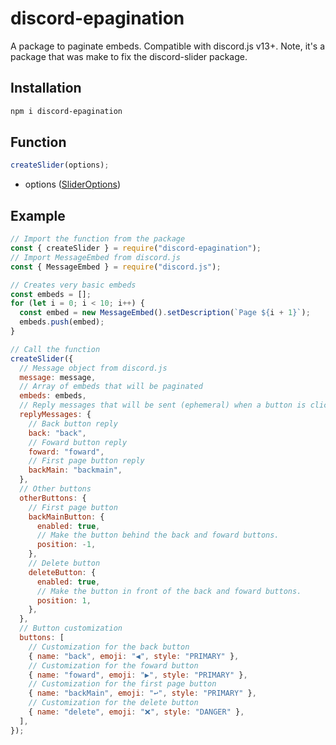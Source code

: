# discord-epagination

A package to paginate embeds. Compatible with discord.js v13+. Note, it's a package that was make to fix the discord-slider package.

## Installation

```sh
npm i discord-epagination
```

## Function

```js
createSlider(options);
```

- options ([SliderOptions](https://im-a-panda-guy.github.io/discord-pagination/interfaces/SliderOptions.html))

## Example

```js
// Import the function from the package
const { createSlider } = require("discord-epagination");
// Import MessageEmbed from discord.js
const { MessageEmbed } = require("discord.js");

// Creates very basic embeds
const embeds = [];
for (let i = 0; i < 10; i++) {
  const embed = new MessageEmbed().setDescription(`Page ${i + 1}`);
  embeds.push(embed);
}

// Call the function
createSlider({
  // Message object from discord.js
  message: message,
  // Array of embeds that will be paginated
  embeds: embeds,
  // Reply messages that will be sent (ephemeral) when a button is clicked
  replyMessages: {
    // Back button reply
    back: "back",
    // Foward button reply
    foward: "foward",
    // First page button reply
    backMain: "backmain",
  },
  // Other buttons
  otherButtons: {
    // First page button
    backMainButton: {
      enabled: true,
      // Make the button behind the back and foward buttons.
      position: -1,
    },
    // Delete button
    deleteButton: {
      enabled: true,
      // Make the button in front of the back and foward buttons.
      position: 1,
    },
  },
  // Button customization
  buttons: [
    // Customization for the back button
    { name: "back", emoji: "◀", style: "PRIMARY" },
    // Customization for the foward button
    { name: "foward", emoji: "▶", style: "PRIMARY" },
    // Customization for the first page button
    { name: "backMain", emoji: "↩", style: "PRIMARY" },
    // Customization for the delete button
    { name: "delete", emoji: "❌", style: "DANGER" },
  ],
});
```
